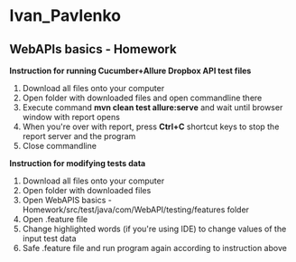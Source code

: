 # Ivan_Pavlenko
## WebAPIs basics - Homework

**Instruction for running Cucumber+Allure Dropbox API test files**
1. Download all files onto your computer
2. Open folder with downloaded files and open commandline there
3. Execute command **mvn clean test allure:serve** and wait until browser window with report opens
4. When you're over with report, press **Ctrl+C** shortcut keys to stop the report server and the program
5. Close commandline


**Instruction for modifying tests data**
1. Download all files onto your computer
2. Open folder with downloaded files
3. Open WebAPIS basics - Homework/src/test/java/com/WebAPI/testing/features folder
4. Open .feature file
5. Change highlighted words (if you're using IDE) to change values of the input test data
6. Safe .feature file and run program again according to instruction above